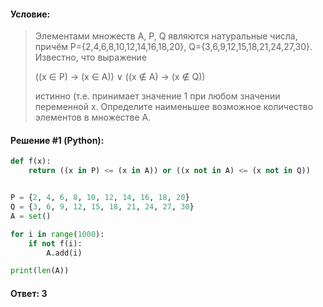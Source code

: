 #### Условие:

> Элементами множеств А, P, Q являются натуральные числа, причём P={2,4,6,8,10,12,14,16,18,20}, Q={3,6,9,12,15,18,21,24,27,30}. Известно, что выражение
> 
> ((x ∈ P) → (x ∈ A)) ∨ ((x ∉ A) → (x ∉ Q))
> 
> истинно (т.е. принимает значение 1 при любом значении переменной х. Определите наименьшее возможное количество элементов в множестве A.

#### Решение #1 (Python):
```python
def f(x):
    return ((x in P) <= (x in A)) or ((x not in A) <= (x not in Q))


P = {2, 4, 6, 8, 10, 12, 14, 16, 18, 20}
Q = {3, 6, 9, 12, 15, 18, 21, 24, 27, 30}
A = set()

for i in range(1000):
    if not f(i):
        A.add(i)

print(len(A))
```

#### Ответ: 3
